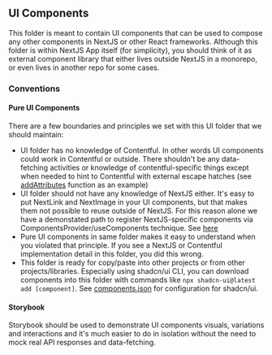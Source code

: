 ## UI Components

This folder is meant to contain UI components that can be used to compose any other components in NextJS or other React frameworks. Although this folder is within NextJS App itself (for simplicity), you should think of it as external component library that either lives outside NextJS in a monorepo, or even lives in another repo for some cases.

### Conventions


#### Pure UI Components
There are a few boundaries and principles we set with this UI folder that we should maintain:
- UI folder has no knowledge of Contentful. In other words UI components could work in Contentful or outside. There shouldn't be any data-fetching activities or knowledge of contentful-specific things except when needed to hint to Contentful with external escape hatches (see [addAttributes](./hero-banner/hero-banner.tsx) function as an example)
- UI folder should not have any knowledge of NextJS either. It's easy to put NextLink and NextImage in your UI components, but that makes them not possible to reuse outside of NextJS. For this reason alone we have a demonstated path to register NextJS-specific components via ComponentsProvider/useComponents technique. See [here](./hooks/useComponents.ts)
- Pure UI components in same folder makes it easy to understand when you violated that principle. If you see a NextJS or Contentful implementation detail in this folder, you did this wrong.
- This folder is ready for copy/paste into other projects or from other projects/libraries. Especially using shadcn/ui CLI, you can download components into this folder with commands like `npx shadcn-ui@latest add [component]`. See [components.json](../../components.json) for configuration for shadcn/ui.

#### Storybook

Storybook should be used to demonstrate UI components visuals, variations and interactions and it's much easier to do in isolation without the need to mock real API responses and data-fetching.


